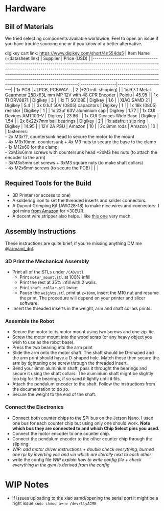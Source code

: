 # Hardware

## Bill of Materials
We tried selecting components available worldwide. Feel to open an issue if you have trouble sourcing one or if you know of a better alternative.

digikey cart link: https://www.digikey.com/short/4n554dq5
|                                                                                                                                                                                                                                                                                                                                                                   Item Name (+datasheet link) | Supplier         | Price (USD)            |
|----------------------------------------------------------------------------------------------------------------------------------------------------------------------------------------------------------------------------------------------------------------------------------------------------------------------------------------------------------------------------------------------:|------------------|------------------------|
| 1x PCB                                                                                                                                                                                                                                                                                                                                                                                        | JLPCB, PCBWAY... | 2 (+20 intl. shipping) |
| 1x 9.7:1 Metal Gearmotor 25Dx63L mm MP 12V with 48 CPR Encoder                                                                                                                                                                                                                                                                                                                                | Pololu           | 45.95                  |
| 1x TI DRV8871                                                                                                                                                                                                                                                                                                                                                                                 | Digikey          | 3                      |
| 1x TI S0108E                                                                                                                                                                                                                                                                                                                                                                                  | Digikey          | 1.6                    |
| XIAO SAMD 21                                                                                                                                                                                                                                                                                                                                                                                  | Digikey          | 5.4                    |
| 3x 0.1uf 50V (0805) capacitors                                                                                                                                                                                                                                                                                                                                                                | Digikey          | 1                      |
| 1x 18k (0805) resistor                                                                                                                                                                                                                                                                                                                                                                        | Digikey          | 1                      |
| 1x 22uf 63V aluminium cap                                                                                                                                                                                                                                                                                                                                                                     | Digikey          | 1.77                   |
| 1x CUI Devices AMT103-V                                                                                                                                                                                                                                                                                                                                                                       | Digikey          | 23.86                  |
| 1x CUI Devices Wide Base                                                                                                                                                                                                                                                                                                                                                                      | Digikey          | 1.54                   |
| 2x 8x22x7mm ball bearings                                                                                                                                                                                                                                                                                                                                                                     | Digikey          | 2                      |
| 1x adafruit slip ring                                                                                                                                                                                                                                                                                                                                                                         | Digikey          | 14.95                  |
| 12V 2A PSU                                                                                                                                                                                                                                                                                                                                                                                    | Amazon           | 10                     |
| 2x 8mm rods                                                                                                                                                                                                                                                                                                                                                                                   | Amazon           | 10                     |
| fasteners:<br>- 2x M3x??, countersunk head to secure the motor to the mount<br>- 4x M3x10mm, countersunk + 4x M3 nuts to secure the base to the clamp<br>- 1x M12x60 for the clamp<br>- 2xM3x6mm screws with countersunk head +2xM3 hex nuts (to attach the encoder to the arm)<br>- 3xM3x5mm set screws + 3xM3 square nuts (to make shaft collars)<br>- 4x M2x6mm screws (to secure the PCB) |                  |                        |

## Required Tools for the Build
- 3D Printer (or access to one)
- A soldering iron to set the threaded inserts and solder connectors.
- A Dupont Crimping Kit (AWG28-18) to make nice wires and connectors. I got mine [from Amazon](https://www.amazon.fr/Kamtop-Sertissage-Sertisseuse-Connecteurs-0-1-1-0mm²/dp/B078K9DT69) for <30EUR.
- A decent wire stripper also helps. I like [this one](https://www.amazon.fr/Jokari-T20050-Pince-dénuder-automatique/dp/B002BDNL4Q/) very much.

## Assembly Instructions
These instructions are quite brief, if you're missing anything DM me [@armand_dpl](https://twitter.com/armand_dpl).

### 3D Print the Mechanical Assembly
- Print all of the STLs under `/CAD/stl`
  - Print `motor_mount.stl` at 100% infill
  - Print the rest at 35% infill with 2 walls.
  - Print `shaft_collar.stl` twice
  - Pause the `weights.stl` print at `z=10mm`, insert the M10 nut and resume the print. The procedure will depend on your printer and slicer software.
- Insert the threaded inserts in the weight, arm and shaft collars prints.

### Assemble the Robot
- Secure the motor to its motor mount using two screws and one zip-tie.
- Screw the motor mount into the wood scrap (or any heavy object you wish to use as the robot base).
- Press the two bearing into the arm print
- Slide the arm onto the motor shaft. The shaft should be D-shaped and the arm print should have a D-shaped hole. Match those then secure the arm by tightening one screw through the threaded insert.
- Bend your 8mm aluminium shaft, pass it throught the bearings and secure it using the shaft collars. The aluminium shaft might be slightly too big for the bearings, if so sand it lightly until it fits.
- Attach the pendulum encoder to the shaft. Follow the instructions from the documentation to do so.
- Secure the weight to the end of the shaft.

### Connect the Electronics
- Connect both counter chips to the SPI bus on the Jetson Nano. I used one bus for each counter chip but using only one should work. **Note which bus they are connected to and which Chip Select pins you used.**
- Connect the motor encoder to one counter chip.
- Connect the pendulum encoder to the other counter chip through the slip ring.
- _WIP: add motor driver instructions + double check everything, burned one rpi by inverting vcc and vin which are literally next to each other_
- write the config file _WIP explain how to write config file + check everything in the gym is derived from the config_

# WIP Notes
- if issues uploading to the xiao samd/opening the serial port it might be a right issue `sudo chmod a+rw /dev/ttyACM0`

